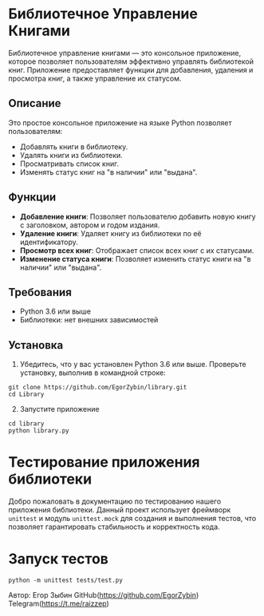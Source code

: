 # Библиотечное Управление Книгами

Библиотечное управление книгами — это консольное приложение, которое позволяет пользователям эффективно управлять
библиотекой книг. Приложение предоставляет функции для добавления, удаления и просмотра книг, а также управление их
статусом.

## Описание

Это простое консольное приложение на языке Python позволяет пользователям:

- Добавлять книги в библиотеку.
- Удалять книги из библиотеки.
- Просматривать список книг.
- Изменять статус книг на "в наличии" или "выдана".

## Функции

- **Добавление книги**: Позволяет пользователю добавить новую книгу с заголовком, автором и годом издания.
- **Удаление книги**: Удаляет книгу из библиотеки по её идентификатору.
- **Просмотр всех книг**: Отображает список всех книг с их статусами.
- **Изменение статуса книги**: Позволяет изменить статус книги на "в наличии" или "выдана".

## Требования

- Python 3.6 или выше
- Библиотеки: нет внешних зависимостей

## Установка

1. Убедитесь, что у вас установлен Python 3.6 или выше. Проверьте установку, выполнив в командной строке:
```
git clone https://github.com/EgorZybin/library.git
cd Library
```
2. Запустите приложение
```
cd library
python library.py
```
# Тестирование приложения библиотеки

Добро пожаловать в документацию по тестированию нашего приложения библиотеки. Данный проект использует фреймворк `unittest` и модуль `unittest.mock` для создания и выполнения тестов, что позволяет гарантировать стабильность и корректность кода.

# Запуск тестов
```
python -m unittest tests/test.py
```

Автор: Егор Зыбин
GitHub(https://github.com/EgorZybin) 
Telegram(https://t.me/raizzep)

